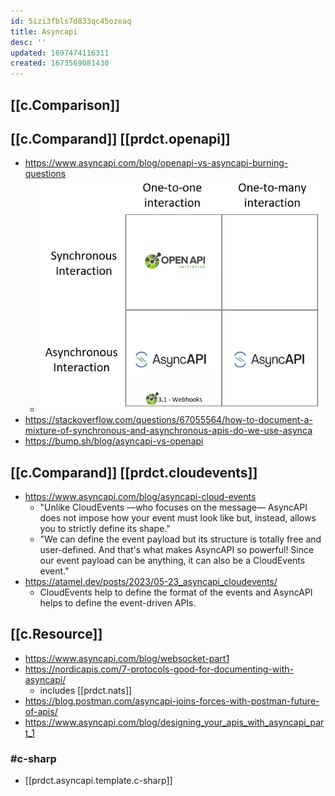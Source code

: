 ```yaml
---
id: 5izi3fbls7d833qc45ozeaq
title: Asyncapi
desc: ''
updated: 1697474116311
created: 1673569081430
---
```




## [[c.Comparison]]

## [[c.Comparand]] [[prdct.openapi]] 

- https://www.asyncapi.com/blog/openapi-vs-asyncapi-burning-questions
  - ![](/assets/images/2023-09-29-11-33-20.png)
- https://stackoverflow.com/questions/67055564/how-to-document-a-mixture-of-synchronous-and-asynchronous-apis-do-we-use-asynca
- https://bump.sh/blog/asyncapi-vs-openapi

## [[c.Comparand]] [[prdct.cloudevents]]

- https://www.asyncapi.com/blog/asyncapi-cloud-events
  - "Unlike CloudEvents —who focuses on the message— AsyncAPI does not impose how your event must look like but, instead, allows you to strictly define its shape."
  - "We can define the event payload but its structure is totally free and user-defined. And that's what makes AsyncAPI so powerful! Since our event payload can be anything, it can also be a CloudEvents event."
- https://atamel.dev/posts/2023/05-23_asyncapi_cloudevents/
  - CloudEvents help to define the format of the events and AsyncAPI helps to define the event-driven APIs.

## [[c.Resource]]

- https://www.asyncapi.com/blog/websocket-part1
- https://nordicapis.com/7-protocols-good-for-documenting-with-asyncapi/
  - includes [[prdct.nats]]
- https://blog.postman.com/asyncapi-joins-forces-with-postman-future-of-apis/
- https://www.asyncapi.com/blog/designing_your_apis_with_asyncapi_part_1

### #c-sharp

- [[prdct.asyncapi.template.c-sharp]]